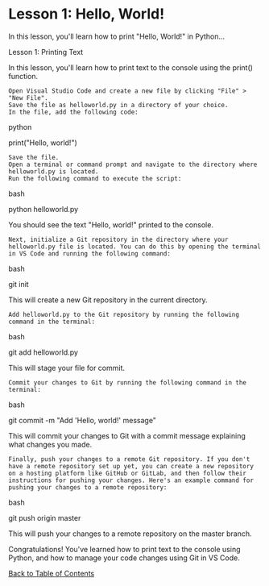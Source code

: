 # Lesson 1: Hello, World! <a name="lesson1"></a>

In this lesson, you'll learn how to print "Hello, World!" in Python...

Lesson 1: Printing Text

In this lesson, you'll learn how to print text to the console using the print() function.

    Open Visual Studio Code and create a new file by clicking "File" > "New File".
    Save the file as helloworld.py in a directory of your choice.
    In the file, add the following code:

python

print("Hello, world!")

    Save the file.
    Open a terminal or command prompt and navigate to the directory where helloworld.py is located.
    Run the following command to execute the script:

bash

python helloworld.py

You should see the text "Hello, world!" printed to the console.

    Next, initialize a Git repository in the directory where your helloworld.py file is located. You can do this by opening the terminal in VS Code and running the following command:

bash

git init

This will create a new Git repository in the current directory.

    Add helloworld.py to the Git repository by running the following command in the terminal:

bash

git add helloworld.py

This will stage your file for commit.

    Commit your changes to Git by running the following command in the terminal:

bash

git commit -m "Add 'Hello, world!' message"

This will commit your changes to Git with a commit message explaining what changes you made.

    Finally, push your changes to a remote Git repository. If you don't have a remote repository set up yet, you can create a new repository on a hosting platform like GitHub or GitLab, and then follow their instructions for pushing your changes. Here's an example command for pushing your changes to a remote repository:

bash

git push origin master

This will push your changes to a remote repository on the master branch.

Congratulations! You've learned how to print text to the console using Python, and how to manage your code changes using Git in VS Code.

[Back to Table of Contents](./README.md#table-of-contents)

